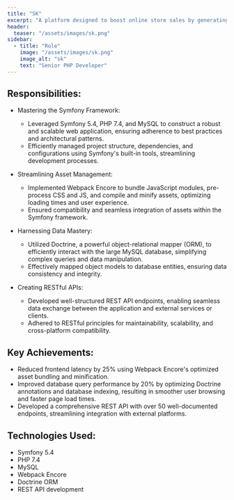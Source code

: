 ```yaml
---
title: "SK"
excerpt: "A platform designed to boost online store sales by generating shopping ads from the product catalog and running them on comparison shopping sites."
header:
  teaser: "/assets/images/sk.png"
sidebar:
  - title: "Role"
    image: "/assets/images/sk.png"
    image_alt: "sk"
    text: "Senior PHP Developer"
---
```


## Responsibilities:

  * Mastering the Symfony Framework:
    * Leveraged Symfony 5.4, PHP 7.4, and MySQL to construct a robust and scalable web application, ensuring adherence to best practices and architectural patterns.
    * Efficiently managed project structure, dependencies, and configurations using Symfony's built-in tools, streamlining development processes.

  * Streamlining Asset Management:
    * Implemented Webpack Encore to bundle JavaScript modules, pre-process CSS and JS, and compile and minify assets, optimizing loading times and user experience.
    * Ensured compatibility and seamless integration of assets within the Symfony framework.

  * Harnessing Data Mastery:
    * Utilized Doctrine, a powerful object-relational mapper (ORM), to efficiently interact with the large MySQL database, simplifying complex queries and data manipulation.
    * Effectively mapped object models to database entities, ensuring data consistency and integrity.

  * Creating RESTful APIs:
    * Developed well-structured REST API endpoints, enabling seamless data exchange between the application and external services or clients.
    * Adhered to RESTful principles for maintainability, scalability, and cross-platform compatibility.

## Key Achievements:

  * Reduced frontend latency by 25% using Webpack Encore's optimized asset bundling and minification.
  * Improved database query performance by 20% by optimizing Doctrine annotations and database indexing, resulting in smoother user browsing and faster page load times.
  * Developed a comprehensive REST API with over 50 well-documented endpoints, streamlining integration with external platforms.

## Technologies Used:

  * Symfony 5.4
  * PHP 7.4
  * MySQL
  * Webpack Encore
  * Doctrine ORM
  * REST API development